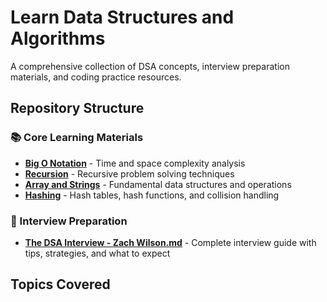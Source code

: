 # Learn Data Structures and Algorithms

A comprehensive collection of DSA concepts, interview preparation materials, and coding practice resources.

## Repository Structure

### 📚 Core Learning Materials
- **[Big O Notation](leetcode_DSA_crash_course/time_and_space_complexity.md)** - Time and space complexity analysis
- **[Recursion](leetcode_DSA_crash_course/recursion.md)** - Recursive problem solving techniques
- **[Array and Strings](leetcode_DSA_crash_course/array_and_strings.md)** - Fundamental data structures and operations
- **[Hashing](leetcode_DSA_crash_course/hashing.md)** - Hash tables, hash functions, and collision handling

### 🎯 Interview Preparation
- **[The DSA Interview - Zach Wilson.md](The%20DSA%20Interview%20-%20Zach%20Wilson.md)** - Complete interview guide with tips, strategies, and what to expect

## Topics Covered


